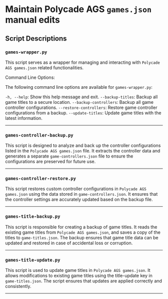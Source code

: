 # Maintain Polycade AGS `games.json` manual edits

## Script Descriptions

### `games-wrapper.py`

This script serves as a wrapper for managing and interacting with `Polycade AGS games.json` related functionalities.

Command Line Options:

The following command line options are available for `games-wrapper.py`:

`-h, --help`: Show this help message and exit.
`--backup-titles`: Backup all game titles to a secure location.
`--backup-controllers`: Backup all game controller configurations.
`--restore-controllers`: Restore game controller configurations from a backup.
`--update-titles`: Update game titles with the latest information.

---

### `games-controller-backup.py`
This script is designed to analyze and back up the controller configurations listed in the `Polycade AGS games.json` file. It extracts the controller data and generates a separate `game-controllers.json` file to ensure the configurations are preserved for future use.

---

### `games-controller-restore.py`
This script restores custom controller configurations in `Polycade AGS games.json` using the data stored in `game-controllers.json`. It ensures that the controller settings are accurately updated based on the backup file.

---

### `games-title-backup.py`

This script is responsible for creating a backup of game titles.
It reads the existing game titles from `Polycade AGS games.json`,
and saves a copy of the titles to `game-titles.json`.
The backup ensures that game title data can be updated and restored in case of accidental loss or corruption.

---

### `games-title-update.py`

This script is used to update game titles in `Polycade AGS games.json`.
It allows modifications to existing game titles using the title-update key in `game-titles.json`.
The script ensures that updates are applied correctly and consistently.

---